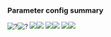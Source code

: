 ### Parameter config summary 
<tr><td><img alt="?" src="neurons_D1_Full.png"/></td><td><img alt="?" src="traces_neuron_Full_D1.png"/></td></tr>
<tr><td><img alt=" " src="neuron_activity_D1_Full.png"/></td><td><img alt=" " src="traces_neuron_activity_Full_D1.png"/></td></tr>
<tr><td><img alt=" " src="muscles_D1_Full.png"/></td><td><img alt=" " src="traces_muscles_Full_D1.png"/></td></tr>
<tr><td><img alt=" " src="muscle_activity_D1_Full.png"/></td><td><img alt=" " src="traces_muscles_activity_Full_D1.png"/></td></tr>
